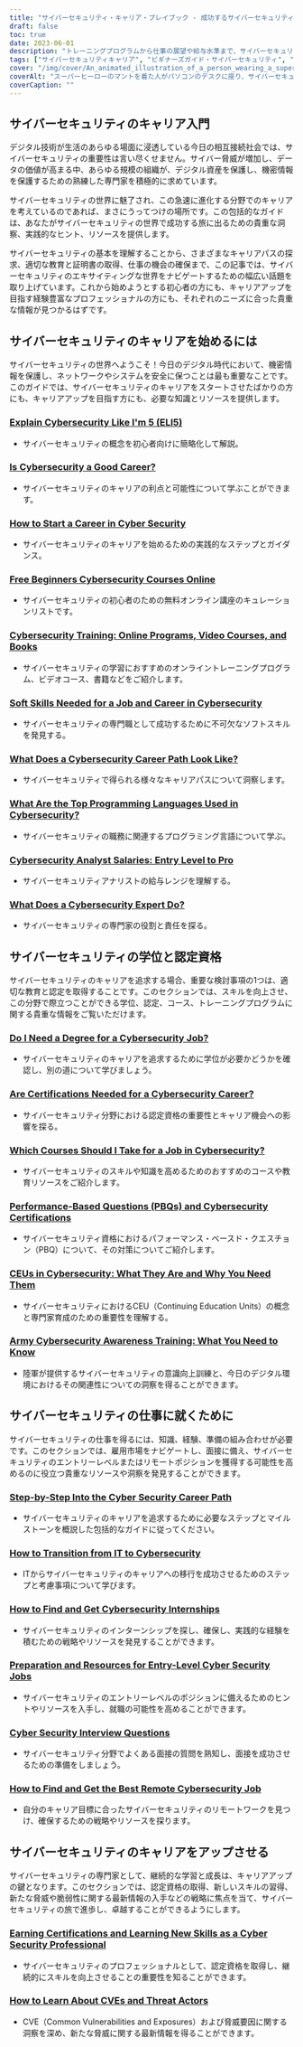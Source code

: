 ```yaml
---
title: "サイバーセキュリティ・キャリア・プレイブック - 成功するサイバーセキュリティ・キャリアを立ち上げるために"
draft: false
toc: true
date: 2023-06-01
description: "トレーニングプログラムから仕事の展望や給与水準まで、サイバーセキュリティのキャリアを成功させるために必要なステップとリソースをご紹介します。"
tags: ["サイバーセキュリティキャリア", "ビギナーズガイド・サイバーセキュリティ", "サイバーセキュリティのキャリアをスタートさせる", "サイバーセキュリティーの仕事の展望", "サイバーセキュリティの給与範囲", "サイバーセキュリティトレーニングプログラム", "オンラインサイバーセキュリティコース", "サイバーセキュリティのためのビデオコース", "サイバーセキュリティ関連書籍", "初級サイバーセキュリティコース", "歳児にサイバーセキュリティを説明する", "ELI5 サイバーセキュリティ", "サイバーセキュリティのためのトッププログラミング言語", "サイバーセキュリティ・キャリアパス", "サイバーセキュリティエキスパートの責務", "サイバーセキュリティのためのソフトスキル", "サイバーセキュリティ産業", "サイバーセキュリティジョブマーケット", "サイバーセキュリティ認定資格", "サイバーセキュリティーの仕事の需要", "サイバーセキュリティの求人倍率", "サイバーセキュリティスキル", "サイバーセキュリティプロフェッショナル", "サイバーセキュリティアナリスト", "サイバーセキュリティスペシャリスト", "サイバーセキュリティコンサルタント", "サイバーセキュリティの脅威", "サイバーセキュリティベストプラクティス", "サイバーセキュリティ戦略", "サイバーセキュリティツール"]
cover: "/img/cover/An_animated_illustration_of_a_person_wearing_a_superhero_ca.png"
coverAlt: "スーパーヒーローのマントを着た人がパソコンのデスクに座り、サイバーセキュリティ関連のアイコンやシンボルに囲まれているアニメーションのイラストです。"
coverCaption: ""
---
```


## サイバーセキュリティのキャリア入門

デジタル技術が生活のあらゆる場面に浸透している今日の相互接続社会では、サイバーセキュリティの重要性は言い尽くせません。サイバー脅威が増加し、データの価値が高まる中、あらゆる規模の組織が、デジタル資産を保護し、機密情報を保護するための熟練した専門家を積極的に求めています。

サイバーセキュリティの世界に魅了され、この急速に進化する分野でのキャリアを考えているのであれば、まさにうってつけの場所です。この包括的なガイドは、あなたがサイバーセキュリティの世界で成功する旅に出るための貴重な洞察、実践的なヒント、リソースを提供します。

サイバーセキュリティの基本を理解することから、さまざまなキャリアパスの探求、適切な教育と証明書の取得、仕事の機会の確保まで、この記事では、サイバーセキュリティのエキサイティングな世界をナビゲートするための幅広い話題を取り上げています。これから始めようとする初心者の方にも、キャリアアップを目指す経験豊富なプロフェッショナルの方にも、それぞれのニーズに合った貴重な情報が見つかるはずです。

## サイバーセキュリティのキャリアを始めるには

サイバーセキュリティの世界へようこそ！今日のデジタル時代において、機密情報を保護し、ネットワークやシステムを安全に保つことは最も重要なことです。このガイドでは、サイバーセキュリティのキャリアをスタートさせたばかりの方にも、キャリアアップを目指す方にも、必要な知識とリソースを提供します。

### [Explain Cybersecurity Like I'm 5 (ELI5)](/cyber-security-career-playbook/getting-started-with-a-career-in-cybersecurity/explain-cybersecurity-like-i-am-5-eli5/)
- サイバーセキュリティの概念を初心者向けに簡略化して解説。

### [Is Cybersecurity a Good Career?](/cyber-security-career-playbook/getting-started-with-a-career-in-cybersecurity/is-cybersecurity-a-good-career/)
- サイバーセキュリティのキャリアの利点と可能性について学ぶことができます。

### [How to Start a Career in Cyber Security](/cyber-security-career-playbook/getting-started-with-a-career-in-cybersecurity/how-to-start-a-career-in-cyber-security/)
- サイバーセキュリティのキャリアを始めるための実践的なステップとガイダンス。

### [Free Beginners Cybersecurity Courses Online](/cyber-security-career-playbook/getting-started-with-a-career-in-cybersecurity/free-beginners-cybersecurity-courses-online/)
- サイバーセキュリティの初心者のための無料オンライン講座のキュレーションリストです。

### [Cybersecurity Training: Online Programs, Video Courses, and Books](/cyber-security-career-playbook/getting-started-with-a-career-in-cybersecurity/cybersecurity-training-online-programs-video-courses-and-books/)
- サイバーセキュリティの学習におすすめのオンライントレーニングプログラム、ビデオコース、書籍などをご紹介します。

### [Soft Skills Needed for a Job and Career in Cybersecurity](/cyber-security-career-playbook/getting-started-with-a-career-in-cybersecurity/soft-skills-needed-for-a-job-and-career-in-cybersecurity/)
- サイバーセキュリティの専門職として成功するために不可欠なソフトスキルを発見する。

### [What Does a Cybersecurity Career Path Look Like?](/cyber-security-career-playbook/getting-started-with-a-career-in-cybersecurity/what-does-a-cybersecurity-career-path-look-like/)
- サイバーセキュリティで得られる様々なキャリアパスについて洞察します。

### [What Are the Top Programming Languages Used in Cybersecurity?](/cyber-security-career-playbook/getting-started-with-a-career-in-cybersecurity/what-are-the-top-programming-languages-that-are-used-in-cybersecurity/)
- サイバーセキュリティの職務に関連するプログラミング言語について学ぶ。

### [Cybersecurity Analyst Salaries: Entry Level to Pro](/cyber-security-career-playbook/getting-started-with-a-career-in-cybersecurity/cybersecurity-analyst-salaries-entry-level-to-pro/)
- サイバーセキュリティアナリストの給与レンジを理解する。

### [What Does a Cybersecurity Expert Do?](/cyber-security-career-playbook/getting-started-with-a-career-in-cybersecurity/what-does-a-cybersecurity-expert-do/)
- サイバーセキュリティの専門家の役割と責任を探る。


## サイバーセキュリティの学位と認定資格

サイバーセキュリティのキャリアを追求する場合、重要な検討事項の1つは、適切な教育と認定を取得することです。このセクションでは、スキルを向上させ、この分野で際立つことができる学位、認定、コース、トレーニングプログラムに関する貴重な情報をご覧いただけます。

### [Do I Need a Degree for a Cybersecurity Job?](/cyber-security-career-playbook/cyber-security-certifications-degrees-and-certificates/do-i-need-a-degree-for-a-cybersecurity-job/)
- サイバーセキュリティのキャリアを追求するために学位が必要かどうかを確認し、別の道について学びましょう。

### [Are Certifications Needed for a Cybersecurity Career?](/cyber-security-career-playbook/cyber-security-certifications-degrees-and-certificates/are-certifications-needed-for-a-cybersecurity-career/)
- サイバーセキュリティ分野における認定資格の重要性とキャリア機会への影響を探る。

### [Which Courses Should I Take for a Job in Cybersecurity?](/cyber-security-career-playbook/cyber-security-certifications-degrees-and-certificates/which-courses-should-i-take-for-a-job-in-cybersecurity/)
- サイバーセキュリティのスキルや知識を高めるためのおすすめのコースや教育リソースをご紹介します。

### [Performance-Based Questions (PBQs) and Cybersecurity Certifications](/cyber-security-career-playbook/cyber-security-certifications-degrees-and-certificates/performance-based-questions-pbqs-and-cybersecurity-certifications/)
- サイバーセキュリティ資格におけるパフォーマンス・ベースド・クエスチョン（PBQ）について、その対策についてご紹介します。

### [CEUs in Cybersecurity: What They Are and Why You Need Them](/cyber-security-career-playbook/cyber-security-certifications-degrees-and-certificates/ceus-in-cybersecurity-what-they-are-and-why-you-need-them/)
- サイバーセキュリティにおけるCEU（Continuing Education Units）の概念と専門家育成のための重要性を理解する。

### [Army Cybersecurity Awareness Training: What You Need to Know](/cyber-security-career-playbook/cyber-security-certifications-degrees-and-certificates/army-cybersecurity-awareness-training-what-you-need-to-know/)
- 陸軍が提供するサイバーセキュリティの意識向上訓練と、今日のデジタル環境におけるその関連性についての洞察を得ることができます。

## サイバーセキュリティの仕事に就くために

サイバーセキュリティの仕事を得るには、知識、経験、準備の組み合わせが必要です。このセクションでは、雇用市場をナビゲートし、面接に備え、サイバーセキュリティのエントリーレベルまたはリモートポジションを獲得する可能性を高めるのに役立つ貴重なリソースや洞察を発見することができます。

### [Step-by-Step Into the Cyber Security Career Path](/cyber-security-career-playbook/getting-a-job-in-cyber-security/step-by-step-into-to-cyber-security-career-path/)
- サイバーセキュリティのキャリアを追求するために必要なステップとマイルストーンを概説した包括的なガイドに従ってください。

### [How to Transition from IT to Cybersecurity](/cyber-security-career-playbook/getting-a-job-in-cyber-security/how-to-transition-from-it-to-cybersecurity/)
- ITからサイバーセキュリティのキャリアへの移行を成功させるためのステップと考慮事項について学びます。

### [How to Find and Get Cybersecurity Internships](/cyber-security-career-playbook/getting-a-job-in-cyber-security/how-to-find-and-how-to-get-cybersecurity-internships/)
- サイバーセキュリティのインターンシップを探し、確保し、実践的な経験を積むための戦略やリソースを発見することができます。

### [Preparation and Resources for Entry-Level Cyber Security Jobs](/cyber-security-career-playbook/getting-a-job-in-cyber-security/preparation-and-resources-for-entry-level-cyber-security-jobs/)
- サイバーセキュリティのエントリーレベルのポジションに備えるためのヒントやリソースを入手し、就職の可能性を高めることができます。

### [Cyber Security Interview Questions](/cyber-security-career-playbook/getting-a-job-in-cyber-security/cyber-security-interview-questions/)
- サイバーセキュリティ分野でよくある面接の質問を熟知し、面接を成功させるための準備をしましょう。

### [How to Find and Get the Best Remote Cybersecurity Job](/cyber-security-career-playbook/getting-a-job-in-cyber-security/how-to-find-and-get-the-best-remote-cybersecurity-job/)
- 自分のキャリア目標に合ったサイバーセキュリティのリモートワークを見つけ、確保するための戦略やリソースを探ります。


## サイバーセキュリティのキャリアをアップさせる

サイバーセキュリティの専門家として、継続的な学習と成長は、キャリアアップの鍵となります。このセクションでは、認定資格の取得、新しいスキルの習得、新たな脅威や脆弱性に関する最新情報の入手などの戦略に焦点を当て、サイバーセキュリティの旅で進歩し、卓越することができるようにします。

### [Earning Certifications and Learning New Skills as a Cyber Security Professional](/cyber-security-career-playbook/moving-up-in-your-cybersecurity-career/earning-certifications-and-learning-new-skills-as-a-cyber-security-professional/)
- サイバーセキュリティのプロフェッショナルとして、認定資格を取得し、継続的にスキルを向上させることの重要性を知ることができます。

### [How to Learn About CVEs and Threat Actors](/cyber-security-career-playbook/moving-up-in-your-cybersecurity-career/how-to-learn-about-cves-and-threat-actors/)
- CVE（Common Vulnerabilities and Exposures）および脅威要因に関する洞察を深め、新たな脅威に関する最新情報を得ることができます。
